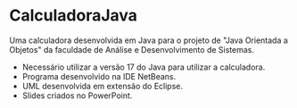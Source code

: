 # CalculadoraJava
Uma calculadora desenvolvida em Java para o projeto de "Java Orientada a Objetos" da faculdade de Análise e Desenvolvimento de Sistemas.

- Necessário utilizar a versão 17 do Java para utilizar a calculadora.
- Programa desenvolvido na IDE NetBeans.
- UML desenvolvida em extensão do Eclipse.
- Slides criados no PowerPoint.

